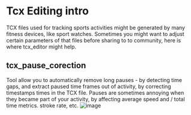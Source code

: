 # Tcx Editing intro
TCX files used for tracking sports activities might be generated by many fitness devices, like sport watches. Sometimes you might want to adjust certain parameters of that files before sharing to to community, here is where tcx_editor might help.


## tcx_pause_corection 
Tool allow you to automatically remove long pauses - by detecting time gaps, and extract paused time frames out of activity, by correcting timestamps times in the TCX file. Pauses are sometimes annoying when they became part of your activity, by affecting average speed and / total time metrics. stroke rate, etc.
![image](https://user-images.githubusercontent.com/14019088/184990682-9f39d1dc-7c53-41d4-a42b-88c0e9ded210.png)
